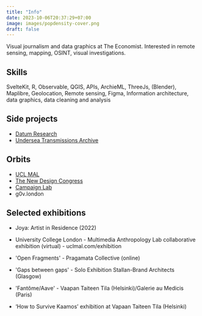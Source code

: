 ```yaml
---
title: "Info"
date: 2023-10-06T20:37:29+07:00
image: images/popdensity-cover.png
draft: false
---
```


Visual journalism and data graphics at The Economist. Interested in remote sensing, mapping, OSINT, visual investigations.

## Skills

SvelteKit, R, Observable, QGIS, APIs, ArchieML, ThreeJs, (Blender), Maplibre, Geolocation, Remote sensing, Figma, Information architecture, data graphics, data cleaning and analysis

## Side projects

- [Datum Research](https://datumgraphics.com/)
- [Undersea Transmissions Archive](https://josephc.net/undersea_transmissions_archive/)

## Orbits

- [UCL MAL](https://www.uclmal.com/)
- [The New Design Congress](https://newdesigncongress.org/en/)
- [Campaign Lab](https://campaignlab.uk/)
- g0v.london

## Selected exhibitions

- Joya: Artist in Residence (2022)

- University College London - Multimedia Anthropology Lab collaborative exhibition (virtual) - uclmal.com/exhibition

- 'Open Fragments' - Pragamata Collective (online)

- 'Gaps between gaps' - Solo Exhibition Stallan-Brand Architects (Glasgow)

- 'Fantôme/Aave' - Vaapan Taiteen Tila (Helsinki)/Galerie au Medicis (Paris)

- ‘How to Survive Kaamos’ exhibition at Vapaan Taiteen Tila (Helsinki)
